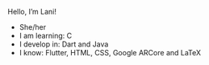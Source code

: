 Hello, I’m Lani!
- She/her
- I am learning: C
- I develop in: Dart and Java
- I know: Flutter, HTML, CSS, Google ARCore and LaTeX

<!---
LaniW/LaniW is a ✨ special ✨ repository because its `README.md` (this file) appears on your GitHub profile.
You can click the Preview link to take a look at your changes.
--->
